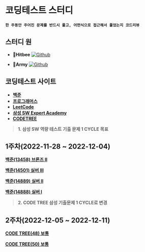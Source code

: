 # 코딩테스트 스터디

__`한 주동안 주어진 문제를 반드시 풀고, 어떤식으로 접근해서 풀었는지 코드리뷰`__
## 스터디 원
- __🐝Hitbee__ <a href="https://github.com/Hitbee-dev"><img alt="Github" src ="https://img.shields.io/badge/Git-181717.svg?&style=flat&logo=Github&logoColor=white"/></a>

- __🐇Army__ <a href="https://github.com/arum5293"><img alt="Github" src ="https://img.shields.io/badge/Git-181717.svg?&style=flat&logo=Github&logoColor=white"/></a>

## 코딩테스트 사이트
- [__백준__](https://www.acmicpc.net/)
- [__프로그래머스__](https://programmers.co.kr/)
- [__LeetCode__](https://leetcode.com/problemset/all/)
- [__삼성 SW Expert Academy__](https://swexpertacademy.com/main/main.do)
- [__CODETREE__](https://www.codetree.ai/frequent-problems)

> __1. 삼성 SW 역량 테스트 기출 문제 1 CYCLE 목표__

## 1주차(2022-11-28 ~ 2022-12-04)
[__백준(13458) 브론즈 II__](https://www.acmicpc.net/problem/13458)

[__백준(14501) 실버 III__](https://www.acmicpc.net/problem/14501)

[__백준(14889) 실버 II__](https://www.acmicpc.net/problem/14889)

[__백준(14888) 실버 I__](https://www.acmicpc.net/problem/14888)

> __2. CODE TREE 삼성 기출문제 1 CYCLE로 변경__

## 2주차(2022-12-05 ~ 2022-12-11)
[__CODE TREE(48) 보통__](https://www.codetree.ai/frequent-problems/battle-ground/description)

[__CODE TREE(50) 보통__](https://www.codetree.ai/frequent-problems/codetree-mon-bread/description)